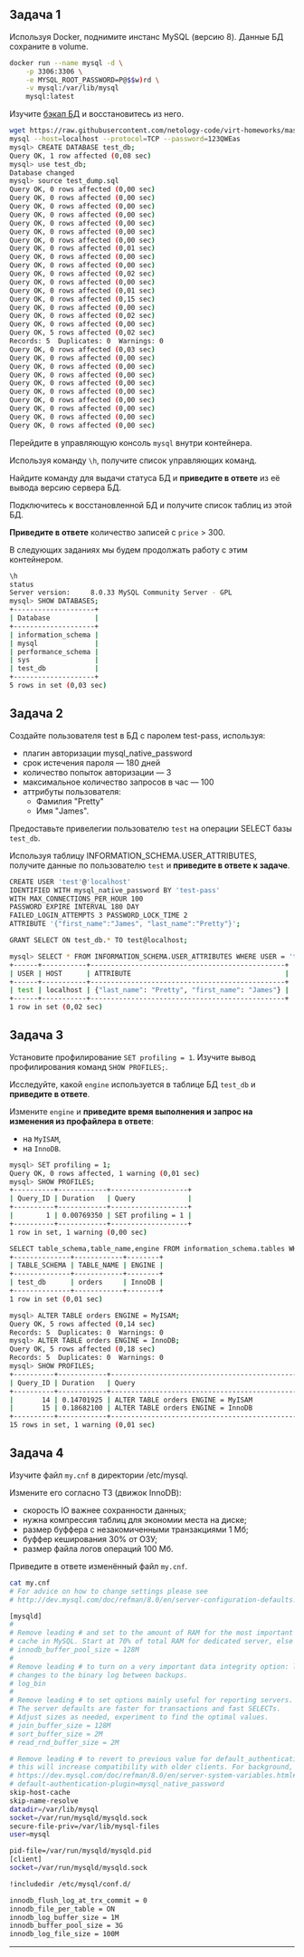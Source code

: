 ## Задача 1

Используя Docker, поднимите инстанс MySQL (версию 8). Данные БД сохраните в volume.

```bash
docker run --name mysql -d \
    -p 3306:3306 \
    -e MYSQL_ROOT_PASSWORD=P@$$w)rd \
    -v mysql:/var/lib/mysql
    mysql:latest
```
Изучите [бэкап БД](https://github.com/netology-code/virt-homeworks/tree/virt-11/06-db-03-mysql/test_data) и 
восстановитесь из него.

```bash
wget https://raw.githubusercontent.com/netology-code/virt-homeworks/master/06-db-03-mysql/test_data/test_dump.sql
mysql --host=localhost --protocol=TCP --password=123QWEas
mysql> CREATE DATABASE test_db;
Query OK, 1 row affected (0,08 sec)
mysql> use test_db;
Database changed
mysql> source test_dump.sql
Query OK, 0 rows affected (0,00 sec)
Query OK, 0 rows affected (0,00 sec)
Query OK, 0 rows affected (0,00 sec)
Query OK, 0 rows affected (0,00 sec)
Query OK, 0 rows affected (0,00 sec)
Query OK, 0 rows affected (0,00 sec)
Query OK, 0 rows affected (0,00 sec)
Query OK, 0 rows affected (0,01 sec)
Query OK, 0 rows affected (0,00 sec)
Query OK, 0 rows affected (0,00 sec)
Query OK, 0 rows affected (0,02 sec)
Query OK, 0 rows affected (0,00 sec)
Query OK, 0 rows affected (0,01 sec)
Query OK, 0 rows affected (0,15 sec)
Query OK, 0 rows affected (0,00 sec)
Query OK, 0 rows affected (0,02 sec)
Query OK, 0 rows affected (0,00 sec)
Query OK, 5 rows affected (0,02 sec)
Records: 5  Duplicates: 0  Warnings: 0
Query OK, 0 rows affected (0,03 sec)
Query OK, 0 rows affected (0,00 sec)
Query OK, 0 rows affected (0,00 sec)
Query OK, 0 rows affected (0,00 sec)
Query OK, 0 rows affected (0,00 sec)
Query OK, 0 rows affected (0,00 sec)
Query OK, 0 rows affected (0,00 sec)
Query OK, 0 rows affected (0,00 sec)
Query OK, 0 rows affected (0,00 sec)
Query OK, 0 rows affected (0,00 sec)
```
Перейдите в управляющую консоль `mysql` внутри контейнера.

Используя команду `\h`, получите список управляющих команд.

Найдите команду для выдачи статуса БД и **приведите в ответе** из её вывода версию сервера БД.

Подключитесь к восстановленной БД и получите список таблиц из этой БД.

**Приведите в ответе** количество записей с `price` > 300.

В следующих заданиях мы будем продолжать работу с этим контейнером.
```bash
\h
status
Server version:		8.0.33 MySQL Community Server - GPL
mysql> SHOW DATABASES;
+--------------------+
| Database           |
+--------------------+
| information_schema |
| mysql              |
| performance_schema |
| sys                |
| test_db            |
+--------------------+
5 rows in set (0,03 sec)
```


## Задача 2

Создайте пользователя test в БД c паролем test-pass, используя:

- плагин авторизации mysql_native_password
- срок истечения пароля — 180 дней 
- количество попыток авторизации — 3 
- максимальное количество запросов в час — 100
- аттрибуты пользователя:
    - Фамилия "Pretty"
    - Имя "James".


Предоставьте привелегии пользователю `test` на операции SELECT базы `test_db`.
    
Используя таблицу INFORMATION_SCHEMA.USER_ATTRIBUTES, получите данные по пользователю `test` и 
**приведите в ответе к задаче**.
```bash
CREATE USER 'test'@'localhost' 
IDENTIFIED WITH mysql_native_password BY 'test-pass'
WITH MAX_CONNECTIONS_PER_HOUR 100
PASSWORD EXPIRE INTERVAL 180 DAY
FAILED_LOGIN_ATTEMPTS 3 PASSWORD_LOCK_TIME 2
ATTRIBUTE '{"first_name":"James", "last_name":"Pretty"}';

GRANT SELECT ON test_db.* TO test@localhost;

mysql> SELECT * FROM INFORMATION_SCHEMA.USER_ATTRIBUTES WHERE USER = 'test';
+------+-----------+------------------------------------------------+
| USER | HOST      | ATTRIBUTE                                      |
+------+-----------+------------------------------------------------+
| test | localhost | {"last_name": "Pretty", "first_name": "James"} |
+------+-----------+------------------------------------------------+
1 row in set (0,02 sec)
```

## Задача 3

Установите профилирование `SET profiling = 1`.
Изучите вывод профилирования команд `SHOW PROFILES;`.

Исследуйте, какой `engine` используется в таблице БД `test_db` и **приведите в ответе**.

Измените `engine` и **приведите время выполнения и запрос на изменения из профайлера в ответе**:
- на `MyISAM`,
- на `InnoDB`.
```bash
mysql> SET profiling = 1;
Query OK, 0 rows affected, 1 warning (0,01 sec)
mysql> SHOW PROFILES;
+----------+------------+-------------------+
| Query_ID | Duration   | Query             |
+----------+------------+-------------------+
|        1 | 0.00769350 | SET profiling = 1 |
+----------+------------+-------------------+
1 row in set, 1 warning (0,00 sec)

SELECT table_schema,table_name,engine FROM information_schema.tables WHERE table_schema = 'test_db';
+--------------+------------+--------+
| TABLE_SCHEMA | TABLE_NAME | ENGINE |
+--------------+------------+--------+
| test_db      | orders     | InnoDB |
+--------------+------------+--------+
1 row in set (0,01 sec)

mysql> ALTER TABLE orders ENGINE = MyISAM;
Query OK, 5 rows affected (0,14 sec)
Records: 5  Duplicates: 0  Warnings: 0
mysql> ALTER TABLE orders ENGINE = InnoDB;
Query OK, 5 rows affected (0,18 sec)
Records: 5  Duplicates: 0  Warnings: 0
mysql> SHOW PROFILES;
+----------+------------+------------------------------------------------------------------------------------------------------+
| Query_ID | Duration   | Query                                                                                                |
+----------+------------+------------------------------------------------------------------------------------------------------+
|       14 | 0.14701925 | ALTER TABLE orders ENGINE = MyISAM                                                                   |
|       15 | 0.18682100 | ALTER TABLE orders ENGINE = InnoDB                                                                   |
+----------+------------+------------------------------------------------------------------------------------------------------+
15 rows in set, 1 warning (0,01 sec)
```


## Задача 4 

Изучите файл `my.cnf` в директории /etc/mysql.

Измените его согласно ТЗ (движок InnoDB):

- скорость IO важнее сохранности данных;
- нужна компрессия таблиц для экономии места на диске;
- размер буффера с незакомиченными транзакциями 1 Мб;
- буффер кеширования 30% от ОЗУ;
- размер файла логов операций 100 Мб.

Приведите в ответе изменённый файл `my.cnf`.
```bash
cat my.cnf 
# For advice on how to change settings please see
# http://dev.mysql.com/doc/refman/8.0/en/server-configuration-defaults.html

[mysqld]
#
# Remove leading # and set to the amount of RAM for the most important data
# cache in MySQL. Start at 70% of total RAM for dedicated server, else 10%.
# innodb_buffer_pool_size = 128M
#
# Remove leading # to turn on a very important data integrity option: logging
# changes to the binary log between backups.
# log_bin
#
# Remove leading # to set options mainly useful for reporting servers.
# The server defaults are faster for transactions and fast SELECTs.
# Adjust sizes as needed, experiment to find the optimal values.
# join_buffer_size = 128M
# sort_buffer_size = 2M
# read_rnd_buffer_size = 2M

# Remove leading # to revert to previous value for default_authentication_plugin,
# this will increase compatibility with older clients. For background, see:
# https://dev.mysql.com/doc/refman/8.0/en/server-system-variables.html#sysvar_default_authentication_plugin
# default-authentication-plugin=mysql_native_password
skip-host-cache
skip-name-resolve
datadir=/var/lib/mysql
socket=/var/run/mysqld/mysqld.sock
secure-file-priv=/var/lib/mysql-files
user=mysql

pid-file=/var/run/mysqld/mysqld.pid
[client]
socket=/var/run/mysqld/mysqld.sock

!includedir /etc/mysql/conf.d/

innodb_flush_log_at_trx_commit = 0
innodb_file_per_table = ON
innodb_log_buffer_size = 1M
innodb_buffer_pool_size = 3G
innodb_log_file_size = 100M
```
---